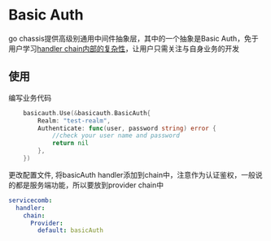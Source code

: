 # Basic Auth
go chassis提供高级别通用中间件抽象层，其中的一个抽象是Basic Auth，免于用户学习[handler chain内部的复杂性](https://go-chassis.readthedocs.io/dev-guides/how-to-implement-handler.html)，让用户只需关注与自身业务的开发

## 使用
编写业务代码
```go
	basicauth.Use(&basicauth.BasicAuth{
		Realm: "test-realm",
		Authenticate: func(user, password string) error {
		    //check your user name and password
		    return nil
		},
	})
```
更改配置文件, 将basicAuth handler添加到chain中，注意作为认证鉴权，一般说的都是服务端功能，所以要放到provider chain中
```yaml
servicecomb:
  handler:
    chain:
      Provider:
        default: basicAuth
```